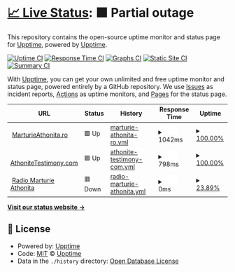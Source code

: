 # [📈 Live Status](https://status.marturieathonita.ro): <!--live status--> **🟧 Partial outage**

This repository contains the open-source uptime monitor and status page for [Upptime](https://upptime.js.org), powered by [Upptime](https://github.com/upptime/upptime).

[![Uptime CI](https://github.com/upptime/upptime/workflows/Uptime%20CI/badge.svg)](https://github.com/upptime/upptime/actions?query=workflow%3A%22Uptime+CI%22)
[![Response Time CI](https://github.com/upptime/upptime/workflows/Response%20Time%20CI/badge.svg)](https://github.com/upptime/upptime/actions?query=workflow%3A%22Response+Time+CI%22)
[![Graphs CI](https://github.com/upptime/upptime/workflows/Graphs%20CI/badge.svg)](https://github.com/upptime/upptime/actions?query=workflow%3A%22Graphs+CI%22)
[![Static Site CI](https://github.com/upptime/upptime/workflows/Static%20Site%20CI/badge.svg)](https://github.com/upptime/upptime/actions?query=workflow%3A%22Static+Site+CI%22)
[![Summary CI](https://github.com/upptime/upptime/workflows/Summary%20CI/badge.svg)](https://github.com/upptime/upptime/actions?query=workflow%3A%22Summary+CI%22)

With [Upptime](https://upptime.js.org), you can get your own unlimited and free uptime monitor and status page, powered entirely by a GitHub repository. We use [Issues](https://github.com/upptime/upptime/issues) as incident reports, [Actions](https://github.com/upptime/upptime/actions) as uptime monitors, and [Pages](https://status.marturieathonita.ro) for the status page.

<!--start: status pages-->
<!-- This summary is generated by Upptime (https://github.com/upptime/upptime) -->
<!-- Do not edit this manually, your changes will be overwritten -->
<!-- prettier-ignore -->
| URL | Status | History | Response Time | Uptime |
| --- | ------ | ------- | ------------- | ------ |
| <img alt="" src="https://favicons.githubusercontent.com/marturieathonita.ro" height="13"> [MarturieAthonita.ro](https://marturieathonita.ro) | 🟩 Up | [marturie-athonita-ro.yml](https://github.com/CortexNetwork/uptime/commits/HEAD/history/marturie-athonita-ro.yml) | <details><summary><img alt="Response time graph" src="./graphs/marturie-athonita-ro/response-time-week.png" height="20"> 1042ms</summary><br><a href="https://status.marturieathonita.ro/history/marturie-athonita-ro"><img alt="Response time 1042" src="https://img.shields.io/endpoint?url=https%3A%2F%2Fraw.githubusercontent.com%2FCortexNetwork%2Fuptime%2FHEAD%2Fapi%2Fmarturie-athonita-ro%2Fresponse-time.json"></a><br><a href="https://status.marturieathonita.ro/history/marturie-athonita-ro"><img alt="24-hour response time 1042" src="https://img.shields.io/endpoint?url=https%3A%2F%2Fraw.githubusercontent.com%2FCortexNetwork%2Fuptime%2FHEAD%2Fapi%2Fmarturie-athonita-ro%2Fresponse-time-day.json"></a><br><a href="https://status.marturieathonita.ro/history/marturie-athonita-ro"><img alt="7-day response time 1042" src="https://img.shields.io/endpoint?url=https%3A%2F%2Fraw.githubusercontent.com%2FCortexNetwork%2Fuptime%2FHEAD%2Fapi%2Fmarturie-athonita-ro%2Fresponse-time-week.json"></a><br><a href="https://status.marturieathonita.ro/history/marturie-athonita-ro"><img alt="30-day response time 1042" src="https://img.shields.io/endpoint?url=https%3A%2F%2Fraw.githubusercontent.com%2FCortexNetwork%2Fuptime%2FHEAD%2Fapi%2Fmarturie-athonita-ro%2Fresponse-time-month.json"></a><br><a href="https://status.marturieathonita.ro/history/marturie-athonita-ro"><img alt="1-year response time 1042" src="https://img.shields.io/endpoint?url=https%3A%2F%2Fraw.githubusercontent.com%2FCortexNetwork%2Fuptime%2FHEAD%2Fapi%2Fmarturie-athonita-ro%2Fresponse-time-year.json"></a></details> | <details><summary><a href="https://status.marturieathonita.ro/history/marturie-athonita-ro">100.00%</a></summary><a href="https://status.marturieathonita.ro/history/marturie-athonita-ro"><img alt="All-time uptime 100.00%" src="https://img.shields.io/endpoint?url=https%3A%2F%2Fraw.githubusercontent.com%2FCortexNetwork%2Fuptime%2FHEAD%2Fapi%2Fmarturie-athonita-ro%2Fuptime.json"></a><br><a href="https://status.marturieathonita.ro/history/marturie-athonita-ro"><img alt="24-hour uptime 100.00%" src="https://img.shields.io/endpoint?url=https%3A%2F%2Fraw.githubusercontent.com%2FCortexNetwork%2Fuptime%2FHEAD%2Fapi%2Fmarturie-athonita-ro%2Fuptime-day.json"></a><br><a href="https://status.marturieathonita.ro/history/marturie-athonita-ro"><img alt="7-day uptime 100.00%" src="https://img.shields.io/endpoint?url=https%3A%2F%2Fraw.githubusercontent.com%2FCortexNetwork%2Fuptime%2FHEAD%2Fapi%2Fmarturie-athonita-ro%2Fuptime-week.json"></a><br><a href="https://status.marturieathonita.ro/history/marturie-athonita-ro"><img alt="30-day uptime 100.00%" src="https://img.shields.io/endpoint?url=https%3A%2F%2Fraw.githubusercontent.com%2FCortexNetwork%2Fuptime%2FHEAD%2Fapi%2Fmarturie-athonita-ro%2Fuptime-month.json"></a><br><a href="https://status.marturieathonita.ro/history/marturie-athonita-ro"><img alt="1-year uptime 100.00%" src="https://img.shields.io/endpoint?url=https%3A%2F%2Fraw.githubusercontent.com%2FCortexNetwork%2Fuptime%2FHEAD%2Fapi%2Fmarturie-athonita-ro%2Fuptime-year.json"></a></details>
| <img alt="" src="https://favicons.githubusercontent.com/athonitetestimony.com" height="13"> [AthoniteTestimony.com](https://athonitetestimony.com) | 🟩 Up | [athonite-testimony-com.yml](https://github.com/CortexNetwork/uptime/commits/HEAD/history/athonite-testimony-com.yml) | <details><summary><img alt="Response time graph" src="./graphs/athonite-testimony-com/response-time-week.png" height="20"> 798ms</summary><br><a href="https://status.marturieathonita.ro/history/athonite-testimony-com"><img alt="Response time 798" src="https://img.shields.io/endpoint?url=https%3A%2F%2Fraw.githubusercontent.com%2FCortexNetwork%2Fuptime%2FHEAD%2Fapi%2Fathonite-testimony-com%2Fresponse-time.json"></a><br><a href="https://status.marturieathonita.ro/history/athonite-testimony-com"><img alt="24-hour response time 798" src="https://img.shields.io/endpoint?url=https%3A%2F%2Fraw.githubusercontent.com%2FCortexNetwork%2Fuptime%2FHEAD%2Fapi%2Fathonite-testimony-com%2Fresponse-time-day.json"></a><br><a href="https://status.marturieathonita.ro/history/athonite-testimony-com"><img alt="7-day response time 798" src="https://img.shields.io/endpoint?url=https%3A%2F%2Fraw.githubusercontent.com%2FCortexNetwork%2Fuptime%2FHEAD%2Fapi%2Fathonite-testimony-com%2Fresponse-time-week.json"></a><br><a href="https://status.marturieathonita.ro/history/athonite-testimony-com"><img alt="30-day response time 798" src="https://img.shields.io/endpoint?url=https%3A%2F%2Fraw.githubusercontent.com%2FCortexNetwork%2Fuptime%2FHEAD%2Fapi%2Fathonite-testimony-com%2Fresponse-time-month.json"></a><br><a href="https://status.marturieathonita.ro/history/athonite-testimony-com"><img alt="1-year response time 798" src="https://img.shields.io/endpoint?url=https%3A%2F%2Fraw.githubusercontent.com%2FCortexNetwork%2Fuptime%2FHEAD%2Fapi%2Fathonite-testimony-com%2Fresponse-time-year.json"></a></details> | <details><summary><a href="https://status.marturieathonita.ro/history/athonite-testimony-com">100.00%</a></summary><a href="https://status.marturieathonita.ro/history/athonite-testimony-com"><img alt="All-time uptime 100.00%" src="https://img.shields.io/endpoint?url=https%3A%2F%2Fraw.githubusercontent.com%2FCortexNetwork%2Fuptime%2FHEAD%2Fapi%2Fathonite-testimony-com%2Fuptime.json"></a><br><a href="https://status.marturieathonita.ro/history/athonite-testimony-com"><img alt="24-hour uptime 100.00%" src="https://img.shields.io/endpoint?url=https%3A%2F%2Fraw.githubusercontent.com%2FCortexNetwork%2Fuptime%2FHEAD%2Fapi%2Fathonite-testimony-com%2Fuptime-day.json"></a><br><a href="https://status.marturieathonita.ro/history/athonite-testimony-com"><img alt="7-day uptime 100.00%" src="https://img.shields.io/endpoint?url=https%3A%2F%2Fraw.githubusercontent.com%2FCortexNetwork%2Fuptime%2FHEAD%2Fapi%2Fathonite-testimony-com%2Fuptime-week.json"></a><br><a href="https://status.marturieathonita.ro/history/athonite-testimony-com"><img alt="30-day uptime 100.00%" src="https://img.shields.io/endpoint?url=https%3A%2F%2Fraw.githubusercontent.com%2FCortexNetwork%2Fuptime%2FHEAD%2Fapi%2Fathonite-testimony-com%2Fuptime-month.json"></a><br><a href="https://status.marturieathonita.ro/history/athonite-testimony-com"><img alt="1-year uptime 100.00%" src="https://img.shields.io/endpoint?url=https%3A%2F%2Fraw.githubusercontent.com%2FCortexNetwork%2Fuptime%2FHEAD%2Fapi%2Fathonite-testimony-com%2Fuptime-year.json"></a></details>
| <img alt="" src="https://favicons.githubusercontent.com/radio.mountathos.info" height="13"> [Radio Marturie Athonita](https://radio.mountathos.info/live) | 🟥 Down | [radio-marturie-athonita.yml](https://github.com/CortexNetwork/uptime/commits/HEAD/history/radio-marturie-athonita.yml) | <details><summary><img alt="Response time graph" src="./graphs/radio-marturie-athonita/response-time-week.png" height="20"> 0ms</summary><br><a href="https://status.marturieathonita.ro/history/radio-marturie-athonita"><img alt="Response time 0" src="https://img.shields.io/endpoint?url=https%3A%2F%2Fraw.githubusercontent.com%2FCortexNetwork%2Fuptime%2FHEAD%2Fapi%2Fradio-marturie-athonita%2Fresponse-time.json"></a><br><a href="https://status.marturieathonita.ro/history/radio-marturie-athonita"><img alt="24-hour response time 0" src="https://img.shields.io/endpoint?url=https%3A%2F%2Fraw.githubusercontent.com%2FCortexNetwork%2Fuptime%2FHEAD%2Fapi%2Fradio-marturie-athonita%2Fresponse-time-day.json"></a><br><a href="https://status.marturieathonita.ro/history/radio-marturie-athonita"><img alt="7-day response time 0" src="https://img.shields.io/endpoint?url=https%3A%2F%2Fraw.githubusercontent.com%2FCortexNetwork%2Fuptime%2FHEAD%2Fapi%2Fradio-marturie-athonita%2Fresponse-time-week.json"></a><br><a href="https://status.marturieathonita.ro/history/radio-marturie-athonita"><img alt="30-day response time 0" src="https://img.shields.io/endpoint?url=https%3A%2F%2Fraw.githubusercontent.com%2FCortexNetwork%2Fuptime%2FHEAD%2Fapi%2Fradio-marturie-athonita%2Fresponse-time-month.json"></a><br><a href="https://status.marturieathonita.ro/history/radio-marturie-athonita"><img alt="1-year response time 0" src="https://img.shields.io/endpoint?url=https%3A%2F%2Fraw.githubusercontent.com%2FCortexNetwork%2Fuptime%2FHEAD%2Fapi%2Fradio-marturie-athonita%2Fresponse-time-year.json"></a></details> | <details><summary><a href="https://status.marturieathonita.ro/history/radio-marturie-athonita">23.89%</a></summary><a href="https://status.marturieathonita.ro/history/radio-marturie-athonita"><img alt="All-time uptime 23.89%" src="https://img.shields.io/endpoint?url=https%3A%2F%2Fraw.githubusercontent.com%2FCortexNetwork%2Fuptime%2FHEAD%2Fapi%2Fradio-marturie-athonita%2Fuptime.json"></a><br><a href="https://status.marturieathonita.ro/history/radio-marturie-athonita"><img alt="24-hour uptime 23.89%" src="https://img.shields.io/endpoint?url=https%3A%2F%2Fraw.githubusercontent.com%2FCortexNetwork%2Fuptime%2FHEAD%2Fapi%2Fradio-marturie-athonita%2Fuptime-day.json"></a><br><a href="https://status.marturieathonita.ro/history/radio-marturie-athonita"><img alt="7-day uptime 23.89%" src="https://img.shields.io/endpoint?url=https%3A%2F%2Fraw.githubusercontent.com%2FCortexNetwork%2Fuptime%2FHEAD%2Fapi%2Fradio-marturie-athonita%2Fuptime-week.json"></a><br><a href="https://status.marturieathonita.ro/history/radio-marturie-athonita"><img alt="30-day uptime 23.89%" src="https://img.shields.io/endpoint?url=https%3A%2F%2Fraw.githubusercontent.com%2FCortexNetwork%2Fuptime%2FHEAD%2Fapi%2Fradio-marturie-athonita%2Fuptime-month.json"></a><br><a href="https://status.marturieathonita.ro/history/radio-marturie-athonita"><img alt="1-year uptime 23.89%" src="https://img.shields.io/endpoint?url=https%3A%2F%2Fraw.githubusercontent.com%2FCortexNetwork%2Fuptime%2FHEAD%2Fapi%2Fradio-marturie-athonita%2Fuptime-year.json"></a></details>

<!--end: status pages-->

[**Visit our status website →**](https://status.marturieathonita.ro)

## 📄 License

- Powered by: [Upptime](https://github.com/upptime/upptime)
- Code: [MIT](./LICENSE) © [Upptime](https://upptime.js.org)
- Data in the `./history` directory: [Open Database License](https://opendatacommons.org/licenses/odbl/1-0/)
